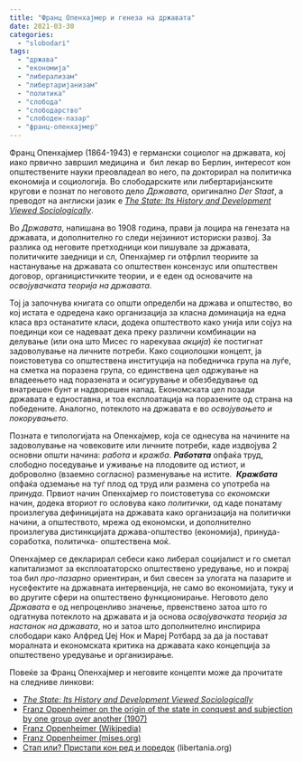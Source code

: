 ```yaml
---
title: "Франц Опенхајмер и генеза на државата"
date: 2021-03-30
categories: 
  - "slobodari"
tags: 
  - "држава"
  - "економија"
  - "либерализам"
  - "либертаријанизам"
  - "политика"
  - "слобода"
  - "слободарство"
  - "слободен-пазар"
  - "франц-опенхајмер"
---
```


Франц Опенхајмер (1864-1943) е германски социолог на државата, кој иако првично завршил медицина и  бил лекар во Берлин, интересот кон општествените науки преовладеал во него, па докторирал на политичка економија и социологија. Во слободарските или либертаријанските кругови е познат по неговото дело _Државата_, оригинално _Der Staat_, а преводот на англиски јазик е [_The State: Its History and Development Viewed Sociologically_](https://cdn.mises.org/The%20State%20Its%20History%20and%20Development%20Viewed%20Sociologically_2.pdf). 

Во _Државата_, напишана во 1908 година, прави ја лоцира на генезата на државата, и дополнително го следи нејзиниот историски развој. За разлика од неговите претходници кои пишувале за државата, политичките заедници и сл, Опенхајмер ги отфрлил теориите за настанување на државата со општествен консензус или општествен договор, органицистичките теории, и е еден од основачите на _освојувачката теорија на државата_.

Тој ја започнува книгата со општи определби на држава и општество, во кој истата е одредена како организација за класна доминација на една класа врз останатите класи, додека општеството како унија или сојуз на поединци кои се надеваат дека преку различни комбинации на делување (или она што Мисес го нарекуваа _акција_) ќе постигнат задоволување на личните потреби. Како социолошки концепт, ја поистоветува со општествена институција на победничка група на луѓе, на сметка на поразена група, со единствена цел одржување на владеењето над поразената и осигурување и обезбедување од внатрешен бунт и надворешен напад. Економската цел позади државата е едноставна, и тоа експлоатација на поразените од страна на победените. Аналогно, потеклото на државата е во _освојувањето и покорувањето_. 

Позната е типологијата на Опенхајмер, која се однесува на начините на задоволување на човековите или личните потреби, каде издвојува 2 основни општи начина: _работа_ и _кражба_. **_Работата_** опфаќа труд, слободно поседување и уживање на плодовите од истиот, и доброволно (взаемно согласно) разменување на истите.  **_Кражбата_** опфаќа одземање на туѓ плод од труд или размена со употреба на _принуда_. Првиот начин Опенхајмер го поистоветува со _економски_ начин, додека вториот го ословува како _политички_, од каде понатаму произлегува дефиницијата на државата како организација на политички начини, а општеството, мрежа од економски, и дополнително произлегува дистинкцијата држава-општество (економија), принуда-соработка, политичка- општествена моќ. 

Опенхајмер се декларирал себеси како либерал социјалист и го сметал капитализмот за експлоататорско општествено уредување, но и покрај тоа бил _про-пазарно_ ориентиран, и бил свесен за улогата на пазарите и нусефектите на државната интервенција, не само во економијата, туку и во другите сфери на општествено функционирање. Неговото дело _Државата_ е од непроценливо значење, првенствено затоа што го одгатнува потеклото на државата и ја основа _освојувачката теорија за настанок на државата_, но и затоа што дополнително инспирира слободари како Алфред Џеј Нок и Мареј Ротбард за да ја постават моралната и економската критика на државата како концепција за општествено уредување и организирање.

Повеќе за Франц Опенхајмер и неговите концепти може да прочитате на следниве линкови:

- [_The State: Its History and Development Viewed Sociologically_](https://cdn.mises.org/The%20State%20Its%20History%20and%20Development%20Viewed%20Sociologically_2.pdf)
- [Franz Oppenheimer on the origin of the state in conquest and subjection by one group over another (1907)](https://oll.libertyfund.org/quote/franz-oppenheimer-on-the-origin-of-the-state-in-conquest-and-subjection-by-one-group-over-another-1907)
- [Franz Oppenheimer (Wikipedia)](https://en.wikipedia.org/wiki/Franz_Oppenheimer)
- [Franz Oppenheimer (mises.org)](https://mises.org/profile/franz-oppenheimer)
- [Стап или? Пристапи кон ред и поредок](http://libertaniabackup.local/drzava-ili-dekonstrukcija-kritika-i-alternativa-na-drzava/) (libertania.org)
